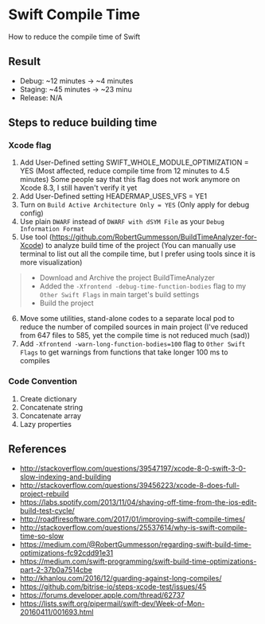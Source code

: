 # Swift Compile Time
How to reduce the compile time of Swift

## Result
- Debug: ~12 minutes → ~4 minutes
- Staging: ~45 minutes → ~23 minu
- Release: N/A

## Steps to reduce building time
### Xcode flag
1. Add User-Defined setting SWIFT_WHOLE_MODULE_OPTIMIZATION = YES (Most affected, reduce compile time from 12 minutes to 4.5 minutes)
Some people say that this flag does not work anymore on Xcode 8.3, I still haven't verify it yet
1. Add User-Defined setting HEADERMAP_USES_VFS = YE1
1. Turn on `Build Active Architecture Only = YES` (Only apply for debug config)
1. Use plain `DWARF` instead of `DWARF with dSYM File` as your `Debug Information Format`
1. Use tool (https://github.com/RobertGummesson/BuildTimeAnalyzer-for-Xcode) to analyze build time of the project (You can manually use terminal to list out all the compile time, but I prefer using tools since it is more visualization)
 >- Download and Archive the project BuildTimeAnalyzer
 >- Added the `-Xfrontend -debug-time-function-bodies` flag to my `Other Swift Flags` in main target's build settings
 >- Build the project
6. Move some utilities, stand-alone codes to a separate local pod to reduce the number of compiled sources in main project (I've reduced from 647 files to 585, yet the compile time is not reduced much (sad))
1. Add `-Xfrontend -warn-long-function-bodies=100` flag to `Other Swift Flags` to get warnings from functions that take longer 100 ms to compiles

### Code Convention
1. Create dictionary
1. Concatenate string
1. Concatenate array
1. Lazy properties

## References
- http://stackoverflow.com/questions/39547197/xcode-8-0-swift-3-0-slow-indexing-and-building
- http://stackoverflow.com/questions/39456223/xcode-8-does-full-project-rebuild
- https://labs.spotify.com/2013/11/04/shaving-off-time-from-the-ios-edit-build-test-cycle/
- http://roadfiresoftware.com/2017/01/improving-swift-compile-times/
- http://stackoverflow.com/questions/25537614/why-is-swift-compile-time-so-slow
- https://medium.com/@RobertGummesson/regarding-swift-build-time-optimizations-fc92cdd91e31
- https://medium.com/swift-programming/swift-build-time-optimizations-part-2-37b0a7514cbe
- http://khanlou.com/2016/12/guarding-against-long-compiles/
- https://github.com/bitrise-io/steps-xcode-test/issues/45
- https://forums.developer.apple.com/thread/62737
- https://lists.swift.org/pipermail/swift-dev/Week-of-Mon-20160411/001693.html
